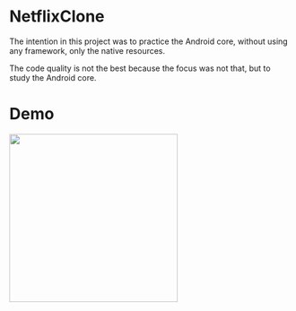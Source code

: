 # NetflixClone

The intention in this project was to practice the Android core, without using any framework, only the native resources.

The code quality is not the best because the focus was not that, but to study the Android core.

# Demo
<img src="demo/demo.gif" width="300" heigth="300">
